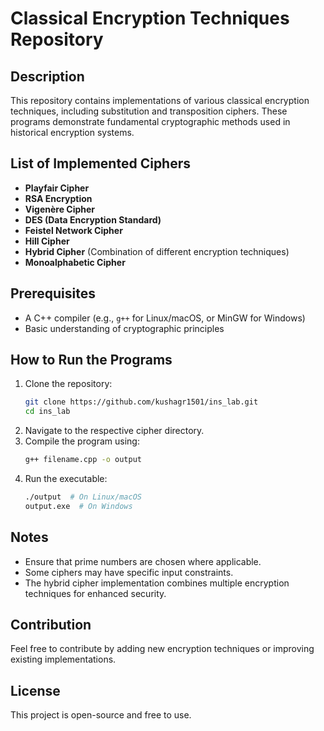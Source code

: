 # Classical Encryption Techniques Repository

## Description
This repository contains implementations of various classical encryption techniques, including substitution and transposition ciphers. These programs demonstrate fundamental cryptographic methods used in historical encryption systems.

## List of Implemented Ciphers
- **Playfair Cipher**
- **RSA Encryption**
- **Vigenère Cipher**
- **DES (Data Encryption Standard)**
- **Feistel Network Cipher**
- **Hill Cipher**
- **Hybrid Cipher** (Combination of different encryption techniques)
- **Monoalphabetic Cipher**

## Prerequisites
- A C++ compiler (e.g., `g++` for Linux/macOS, or MinGW for Windows)
- Basic understanding of cryptographic principles

## How to Run the Programs
1. Clone the repository:
   ```sh
   git clone https://github.com/kushagr1501/ins_lab.git
   cd ins_lab
   ```
2. Navigate to the respective cipher directory.
3. Compile the program using:
   ```sh
   g++ filename.cpp -o output
   ```
4. Run the executable:
   ```sh
   ./output  # On Linux/macOS
   output.exe  # On Windows
   ```


## Notes
- Ensure that prime numbers are chosen where applicable.
- Some ciphers may have specific input constraints.
- The hybrid cipher implementation combines multiple encryption techniques for enhanced security.

## Contribution
Feel free to contribute by adding new encryption techniques or improving existing implementations.

## License
This project is open-source and free to use.
